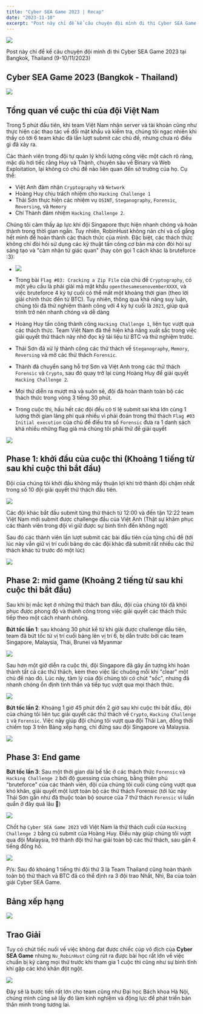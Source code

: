 ```yaml
---
title: "Cyber SEA Game 2023 | Recap"
date: "2023-11-10"
excerpt: "Post này chỉ để kể câu chuyện đội mình đi thi Cyber SEA Game 2023 tại Bangkok, Thailand (9-10/11/2023)"
---
```

![](/images/cyberseagame2023/featured.png)

Post này chỉ để kể câu chuyện đội mình đi thi Cyber SEA Game 2023 tại Bangkok, Thailand (9-10/11/2023)
##  Cyber SEA Game 2023 (Bangkok - Thailand)

![](/images/cyberseagame2023/image-4.png)

## Tổng quan về cuộc thi của đội Việt Nam
Trong 5 phút đầu tiên, khi team Việt Nam nhận server và tài khoản cũng như thực hiện các thao tác về đổi mật khẩu và kiểm tra, chúng tôi ngạc nhiên khi thấy có tới 6 team khác đã lần lượt submit các chủ đề, nhưng chưa rõ điều gì đã xảy ra.

Các thành viên trong đội tự quản lý khối lượng công việc một cách rõ ràng, mặc dù hơi tiếc rằng Huy và Thành, chuyên sâu về Binary và Web Exploitation, lại không có chủ đề nào liên quan đến sở trường của họ. Cụ thể:

-  Việt Anh đảm nhận `Cryptography` và `Network`
-  Hoàng Huy chịu trách nhiệm cho `Hacking Challenge 1`
-  Thái Sơn thực hiện các nhiệm vụ `OSINT`, `Steganography`, `Forensic`, `Reversing`, và `Memory`
-  Chí Thành đảm nhiệm `Hacking Challenge 2`.

Chúng tôi cảm thấy áp lực khi đội Singapore thực hiện nhanh chóng và hoàn thành trong thời gian ngắn. Tuy nhiên, RobinHust không nản chí và cố gắng hết mình để hoàn thành các thách thức của mình. Đặc biệt, các thách thức không chỉ đòi hỏi sử dụng các kỹ thuật tấn công cơ bản mà còn đòi hỏi sự sáng tạo và "cảm nhận từ giác quan" (hay còn gọi 1 cách khác là bruteforce :3):

- ![](/images/cyberseagame2023/image.png)

- Trong bài `Flag #03: Cracking a Zip File` của chủ đề `Cryptography`, có một yêu cầu là phải giải mã mật khẩu `openthesamesenovemberXXXX`, và việc bruteforce 4 ký tự cuối có thể mất một khoảng thời gian (theo lời giải chính thức đến từ BTC). Tuy nhiên, thông qua khả năng suy luận, chúng tôi đã thử nghiệm thành công với 4 ký tự cuối là `2023`, giúp quá trình trở nên nhanh chóng và dễ dàng
- Hoàng Huy tấn công thành công `Hacking Challenge 1`, liên tục vượt qua các thách thức. Team Việt Nam đã thể hiện khả năng xuất sắc trong việc giải quyết thử thách này nhờ đọc kỹ tài liệu từ BTC và thử nghiệm trước.
- Thái Sơn đã xử lý thành công các thử thách về `Steganography`, `Memory`, `Reversing` và mở các thử thách `Forensic`.
- Thành đã chuyển sang hỗ trợ Sơn và Việt Anh trong các thử thách `Forensic` và `Crypto`, sau đó quay trở lại cùng Hoàng Huy để giải quyết `Hacking Challenge 2`.
- Mọi thứ diễn ra mượt mà và suôn sẻ, đội đã hoàn thành toàn bộ các thách thức trong vòng 3 tiếng 30 phút.
- Trong cuộc thi, hầu hết các đội đều có tỉ lệ submit sai khá lớn cùng 1 lượng thời gian lãng phí quá nhiều vì phải đoán trong thử thách `Flag #03 Initial execution` của chủ đề điều tra số `Forensic` đưa ra 1 danh sách khá nhiều những flag giả mà chúng tôi phải thử để giải quyết


![](/images/cyberseagame2023/image-5.png)

## Phase 1: khởi đầu của cuộc thi (Khoảng 1 tiếng từ sau khi cuộc thi bắt đầu)

Đội của chúng tôi khởi đầu không mấy thuận lợi khi trở thành đội chậm nhất trong số 10 đội giải quyết thử thách đầu tiên.

![](/images/cyberseagame2023/image-6.png)

Các đội khác bắt đầu submit từng thử thách từ 12:00 và đến tận 12:22 team Việt Nam mới submit được challenge đầu của Việt Anh (Thật sự khâm phục các thành viên trong đội vì giữ được sự bình tĩnh đến không ngờ)

Sau đó các thành viên lần lượt submit các bài đầu tiên của từng chủ đề (tới lúc này vẫn giữ vị trí cuối bảng do các đội khác đã submit rất nhiều các thử thách khác từ trước đó một lúc)

![](/images/cyberseagame2023/image-2.png)

## Phase 2: mid game (Khoảng 2 tiếng từ sau khi cuộc thi bắt đầu)
Sau khi bị mắc kẹt ở những thử thách ban đầu, đội của chúng tôi đã khôi phục được phong độ và thành công trong việc giải quyết các thách thức tiếp theo một cách nhanh chóng.

**Bứt tốc lần 1**: sau khoảng 30 phút kể từ khi giải được challenge đầu tiên, team đã bứt tốc từ vị trí cuối bảng lên vị trí 6, bị dẫn trước bởi các team Singapore, Malaysia, Thái, Brunei và Myanmar


![](/images/cyberseagame2023/image-7.png)

Sau hơn một giờ diễn ra cuộc thi, đội Singapore đã gây ấn tượng khi hoàn thành tất cả các thử thách, kèm theo việc lắc chuông mỗi khi "clear" một chủ đề nào đó. Lúc này, tâm lý của đội chúng tôi có chút "sốc", nhưng đã nhanh chóng ổn định tinh thần và tiếp tục vượt qua mọi thách thức.

![](/images/cyberseagame2023/image-8.png)
    
**Bứt tốc lần 2**: Khoảng 1 giờ 45 phút đến 2 giờ sau khi cuộc thi bắt đầu, đội của chúng tôi liên tục giải quyết các thử thách về `Crypto`, `Hacking Challenge 1` và `Forensic`. Việc này giúp đội chúng tôi vượt qua đội Thái Lan, đồng thời chiếm top 3 trên Bảng xếp hạng, chỉ đứng sau đội Singapore và Malaysia.

![](/images/cyberseagame2023/image-9.png)

## Phase 3: End game
**Bứt tốc lần 3**: Sau một thời gian dài bế tắc ở các thách thức `Forensic` và `Hacking Challenge 2` bởi độ guessing của chúng, bằng thiên phú "bruteforce" của các thành viên, đội của chúng tôi cuối cùng cũng vượt qua khó khăn, giải quyết một lượt toàn bộ các thử thách Forensic (tới lúc này Thái Sơn gần như đã thuộc toàn bộ source của 7 thử thách `Forensic` vì luẩn quẩn ở đây quá lâu 🤣) 

![](/images/cyberseagame2023/image-10.png)

Chốt hạ `Cyber SEA Game 2023` với Việt Nam là thử thách cuối của `Hacking Challenge 2` bằng cú submit của Hoàng Huy. Điều này giúp chúng tôi vượt qua đội Malaysia, trở thành đội thứ hai giải toàn bộ các thử thách, sau gần 4 tiếng đồng hồ.

![](/images/cyberseagame2023/image-11.png)

P/s: Sau đó khoảng 1 tiếng thì đội thứ 3 là Team Thailand cũng hoàn thành toàn bộ thử thách và BTC đã có thể định ra 3 đội trao Nhất, Nhì, Ba của toàn giải Cyber SEA Game.

## Bảng xếp hạng

![](/images/cyberseagame2023/image-12.png)

## Trao Giải
Tuy có chút tiếc nuối về việc không đạt được chiếc cúp vô địch của **Cyber SEA Game** nhưng `Nu_RobinHust` cũng rút ra được bài học rất lớn về việc chuẩn bị kỹ càng mọi thứ trước khi tham gia 1 cuộc thi cũng như sự bình tĩnh khi gặp các khó khăn đột ngột.

![](/images/cyberseagame2023/image-13.png)

Đây sẽ là bước tiến rất lớn cho team cũng như Đại học Bách khoa Hà Nội, chúng mình cũng sẽ lấy đó làm kinh nghiệm và động lực để phát triển bản thân mình trong tương lai.